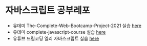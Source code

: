 # 자바스크립트 공부레포

- 유데미 The-Complete-Web-Bootcamp-Project-2021 실습 [here](https://www.udemy.com/course/the-complete-web-development-bootcamp/)
- 유데미 complete-javascript-course 실습 [here](https://www.udemy.com/course/the-complete-javascript-course)
- 유튜브 드림코딩 엘리 자바스크립트 실습 [here](https://www.youtube.com/playlist?list=PLv2d7VI9OotTVOL4QmPfvJWPJvkmv6h-2)
